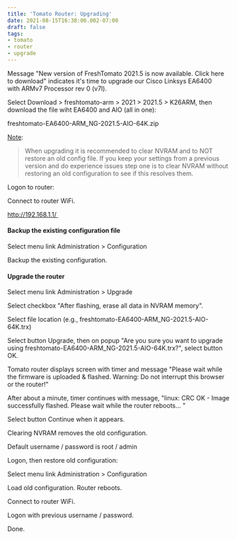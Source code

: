 ```yaml
---
title: 'Tomato Router: Upgrading'
date: 2021-08-15T16:38:00.002-07:00
draft: false
tags: 
- tomato
- router
- upgrade
---
```


Message "New version of FreshTomato 2021.5 is now available. Click here to download" indicates it's time to upgrade our Cisco Linksys EA6400 with ARMv7 Processor rev 0 (v7l).

Select Download > freshtomato-arm > 2021 > 2021.5 > K26ARM, then download the file wiht EA6400 and AIO (all in one):

freshtomato-EA6400-ARM\_NG-2021.5-AIO-64K.zip

[Note](https://www.reddit.com/r/TomatoFTW/comments/p3qr46/release_20215/?utm_source=share&utm_medium=web2x&context=3):

> When upgrading it is recommended to clear NVRAM and to NOT restore an old config file. If you keep your settings from a previous version and do experience issues step one is to clear NVRAM without restoring an old configuration to see if this resolves them.

Logon to router:

Connect to router WiFi.

http://192.168.1.1/ 

#### Backup the existing configuration file

Select menu link Administration > Configuration

Backup the existing configuration.

#### Upgrade the router

Select menu link Administration > Upgrade

Select checkbox "After flashing, erase all data in NVRAM memory".

Select file location (e.g., freshtomato-EA6400-ARM\_NG-2021.5-AIO-64K.trx)

Select button Upgrade, then on popup "Are you sure you want to upgrade using freshtomato-EA6400-ARM\_NG-2021.5-AIO-64K.trx?", select button OK.

Tomato router displays screen with timer and message "Please wait while the firmware is uploaded & flashed. Warning: Do not interrupt this browser or the router!"

After about a minute, timer continues with message, "linux: CRC OK - Image successfully flashed. Please wait while the router reboots... " 

Select button Continue when it appears.

Clearing NVRAM removes the old configuration. 

Default username / password is root / admin

Logon, then restore old configuration:

Select menu link Administration > Configuration

Load old configuration. Router reboots. 

Connect to router WiFi. 

Logon with previous username / password.

Done.